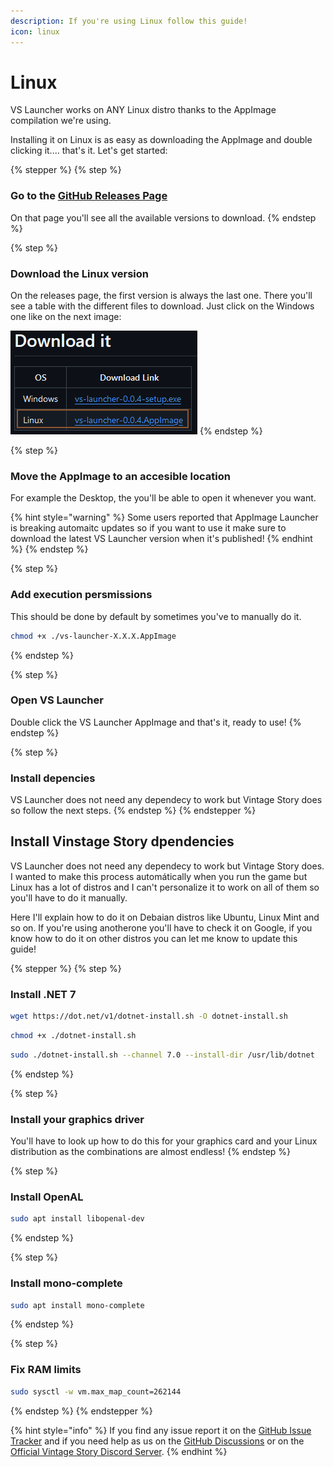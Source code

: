 ```yaml
---
description: If you're using Linux follow this guide!
icon: linux
---
```


# Linux

VS Launcher works on ANY Linux distro thanks to the AppImage compilation we're using.

Installing it on Linux is as easy as downloading the AppImage and double clicking it.... that's it. Let's get started:

{% stepper %}
{% step %}
### Go to the [GitHub Releases Page](https://github.com/XurxoMF/vs-launcher/releases)

On that page you'll see all the available versions to download.
{% endstep %}

{% step %}
### Download the Linux version

On the releases page, the first version is always the last one. There you'll see a table with the different files to download. Just click on the Windows one like on the next image:

![](<../../.gitbook/assets/imagen (1).png>)
{% endstep %}

{% step %}
### Move the AppImage to an accesible location

For example the Desktop, the you'll be able to open it whenever you want.

{% hint style="warning" %}
Some users reported that AppImage Launcher is breaking automaitc updates so if you want to use it make sure to download the latest VS Launcher version when it's published!
{% endhint %}
{% endstep %}

{% step %}
### Add execution persmissions

This should be done by default by sometimes you've to manually do it.

```sh
chmod +x ./vs-launcher-X.X.X.AppImage
```
{% endstep %}

{% step %}
### Open VS Launcher

Double click the VS Launcher AppImage and that's it, ready to use!
{% endstep %}

{% step %}
### Install depencies

VS Launcher does not need any dependecy to work but Vintage Story does so follow the next steps.
{% endstep %}
{% endstepper %}

## Install Vinstage Story dpendencies

VS Launcher does not need any dependecy to work but Vintage Story does. I wanted to make this process automátically when you run the game but Linux has a lot of distros and I can't personalize it to work on all of them so you'll have to do it manually.

Here I'll explain how to do it on Debaian distros like Ubuntu, Linux Mint and so on. If you're using anotherone you'll have to check it on Google, if you know how to do it on other distros you can let me know to update this guide!

{% stepper %}
{% step %}
### Install .NET 7

```sh
wget https://dot.net/v1/dotnet-install.sh -O dotnet-install.sh
```

```sh
chmod +x ./dotnet-install.sh
```

```sh
sudo ./dotnet-install.sh --channel 7.0 --install-dir /usr/lib/dotnet
```
{% endstep %}

{% step %}
### Install your graphics driver

You'll have to look up how to do this for your graphics card and your Linux distribution as the combinations are almost endless!
{% endstep %}

{% step %}
### Install OpenAL

```sh
sudo apt install libopenal-dev
```
{% endstep %}

{% step %}
### Install mono-complete

```sh
sudo apt install mono-complete
```
{% endstep %}

{% step %}
### Fix RAM limits

```sh
sudo sysctl -w vm.max_map_count=262144
```
{% endstep %}
{% endstepper %}

{% hint style="info" %}
If you find any issue report it on the [GitHub Issue Tracker](https://github.com/XurxoMF/vs-launcher/issues) and if you need help as us on the [GitHub Discussions](https://github.com/XurxoMF/vs-launcher/discussions) or on the [Official Vintage Story Discord Server](https://discord.com/channels/302152934249070593/1314991001571557488).
{% endhint %}

